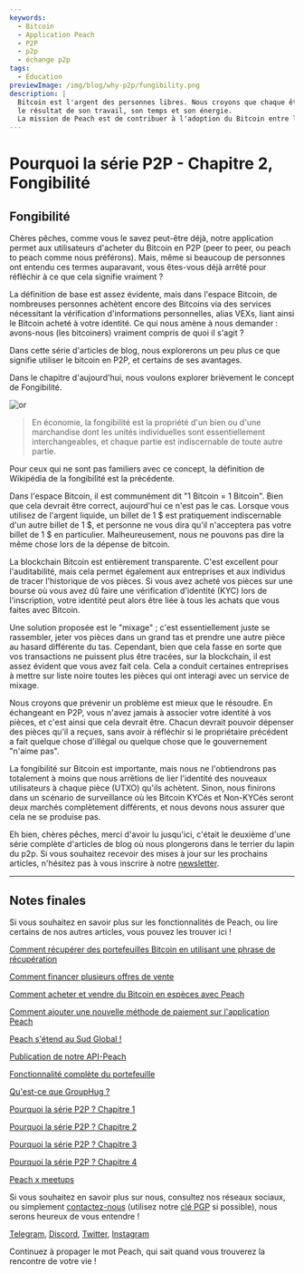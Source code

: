 ```yaml
---
keywords:
  - Bitcoin
  - Application Peach
  - P2P
  - p2p
  - échange p2p
tags:
  - Éducation
previewImage: /img/blog/why-p2p/fungibility.png
description: |
  Bitcoin est l'argent des personnes libres. Nous croyons que chaque être humain a le droit de choisir la monnaie qu'il utilise pour stocker sa richesse,
  le résultat de son travail, son temps et son énergie.
  La mission de Peach est de contribuer à l'adoption du Bitcoin entre les mains des gens.
---
```


# Pourquoi la série P2P - Chapitre 2, Fongibilité

## Fongibilité

Chères pêches, comme vous le savez peut-être déjà, notre application permet aux utilisateurs d'acheter du Bitcoin en P2P (peer to peer, ou peach to peach comme nous préférons). Mais, même si beaucoup de personnes ont entendu ces termes auparavant, vous êtes-vous déjà arrêté pour réfléchir à ce que cela signifie vraiment ?

La définition de base est assez évidente, mais dans l'espace Bitcoin, de nombreuses personnes achètent encore des Bitcoins via des services nécessitant la vérification d'informations personnelles, alias VEXs, liant ainsi le Bitcoin acheté à votre identité. Ce qui nous amène à nous demander : avons-nous (les bitcoiners) vraiment compris de quoi il s'agit ?

Dans cette série d'articles de blog, nous explorerons un peu plus ce que signifie utiliser le bitcoin en P2P, et certains de ses avantages.

Dans le chapitre d'aujourd'hui, nous voulons explorer brièvement le concept de Fongibilité.

![or](/img/blog/why-p2p/fungibility.png)

> En économie, la fongibilité est la propriété d'un bien ou d'une marchandise dont les unités individuelles sont essentiellement interchangeables, et chaque partie est indiscernable de toute autre partie.

Pour ceux qui ne sont pas familiers avec ce concept, la définition de Wikipédia de la fongibilité est la précédente.

Dans l'espace Bitcoin, il est communément dit "1 Bitcoin = 1 Bitcoin". Bien que cela devrait être correct, aujourd'hui ce n'est pas le cas. Lorsque vous utilisez de l'argent liquide, un billet de 1 $ est pratiquement indiscernable d'un autre billet de 1 $, et personne ne vous dira qu'il n'acceptera pas votre billet de 1 $ en particulier. Malheureusement, nous ne pouvons pas dire la même chose lors de la dépense de bitcoin.

La blockchain Bitcoin est entièrement transparente. C'est excellent pour l'auditabilité, mais cela permet également aux entreprises et aux individus de tracer l'historique de vos pièces. Si vous avez acheté vos pièces sur une bourse où vous avez dû faire une vérification d'identité (KYC) lors de l'inscription, votre identité peut alors être liée à tous les achats que vous faites avec Bitcoin.

Une solution proposée est le "mixage" ; c'est essentiellement juste se rassembler, jeter vos pièces dans un grand tas et prendre une autre pièce au hasard différente du tas. Cependant, bien que cela fasse en sorte que vos transactions ne puissent plus être tracées, sur la blockchain, il est assez évident que vous avez fait cela. Cela a conduit certaines entreprises à mettre sur liste noire toutes les pièces qui ont interagi avec un service de mixage.

Nous croyons que prévenir un problème est mieux que le résoudre. En échangeant en P2P, vous n'avez jamais à associer votre identité à vos pièces, et c'est ainsi que cela devrait être. Chacun devrait pouvoir dépenser des pièces qu'il a reçues, sans avoir à réfléchir si le propriétaire précédent a fait quelque chose d'illégal ou quelque chose que le gouvernement "n'aime pas".

La fongibilité sur Bitcoin est importante, mais nous ne l'obtiendrons pas totalement à moins que nous arrêtions de lier l'identité des nouveaux utilisateurs à chaque pièce (UTXO) qu'ils achètent. Sinon, nous finirons dans un scénario de surveillance où les Bitcoin KYCés et Non-KYCés seront deux marchés complètement différents, et nous devons nous assurer que cela ne se produise pas.

Eh bien, chères pêches, merci d'avoir lu jusqu'ici, c'était le deuxième d'une série complète d'articles de blog où nous plongerons dans le terrier du lapin du p2p. Si vous souhaitez recevoir des mises à jour sur les prochains articles, n'hésitez pas à vous inscrire à notre [newsletter](https://peachbitcoin.com/fr).

---

## Notes finales

Si vous souhaitez en savoir plus sur les fonctionnalités de Peach, ou lire certains de nos autres articles, vous pouvez les trouver ici !

[Comment récupérer des portefeuilles Bitcoin en utilisant une phrase de récupération](https://peachbitcoin.com/fr/blog/how-to-restore-peach-wallet/)

[Comment financer plusieurs offres de vente](https://peachbitcoin.com/fr/blog/funding-multiple-sell-offers/)

[Comment acheter et vendre du Bitcoin en espèces avec Peach](https://peachbitcoin.com/fr/blog/how-to-buy-and-sell-bitcoin-with-cash-using-peach/)

[Comment ajouter une nouvelle méthode de paiement sur l'application Peach](https://peachbitcoin.com/fr/blog/how-to-add-a-payment-method/)

[Peach s'étend au Sud Global !](https://peachbitcoin.com/fr/blog/peach-expands-to-the-global-south/)

[Publication de notre API-Peach](https://peachbitcoin.com/fr/blog/making-our-peach-api-public/)

[Fonctionnalité complète du portefeuille](https://peachbitcoin.com/fr/blog/full-wallet-functionality/)

[Qu'est-ce que GroupHug ?](https://peachbitcoin.com/fr/blog/group-hug/)

[Pourquoi la série P2P ? Chapitre 1](https://peachbitcoin.com/fr/blog/why-p2p-chapter-1/)

[Pourquoi la série P2P ? Chapitre 2](https://peachbitcoin.com/fr/blog/why-p2p-chapter-2/)

[Pourquoi la série P2P ? Chapitre 3](https://peachbitcoin.com/fr/blog/why-p2p-chapter-3-circular-economies/)

[Pourquoi la série P2P ? Chapitre 4](https://peachbitcoin.com/fr/blog/why-p2p-chapter-4-chains-of-trust/)

[Peach x meetups](https://peachbitcoin.com/fr/blog/peach-for-meetups/)

Si vous souhaitez en savoir plus sur nous, consultez nos réseaux sociaux, ou simplement [contactez-nous](mailto:hello@peachbitcoin.com) (utilisez notre [clé PGP](https://keys.openpgp.org/vks/v1/by-fingerprint/48339A19645E2E53488E0E5479E1B270FACD1BD2) si possible), nous serons heureux de vous entendre !

[Telegram](https://t.me/+GkOW1J-ixBBkZWRk), [Discord](https://discord.gg/ypeHz3SW54), [Twitter](https://twitter.com/peachbitcoin), [Instagram](https://instagram.com/peachbitcoin)

Continuez à propager le mot Peach, qui sait quand vous trouverez la rencontre de votre vie !
